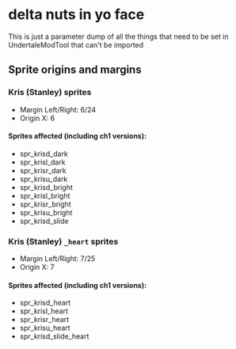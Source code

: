 # delta nuts in yo face
This is just a parameter dump of all the things that need to be set in UndertaleModTool that can't be imported

## Sprite origins and margins

### Kris (Stanley) sprites
- Margin Left/Right: 6/24
- Origin X: 6

#### Sprites affected (including ch1 versions):

- spr_krisd_dark
- spr_krisl_dark
- spr_krisr_dark
- spr_krisu_dark
- spr_krisd_bright
- spr_krisl_bright
- spr_krisr_bright
- spr_krisu_bright
- spr_krisd_slide

### Kris (Stanley) `_heart` sprites
- Margin Left/Right: 7/25
- Origin X: 7

#### Sprites affected (including ch1 versions):

- spr_krisd_heart
- spr_krisl_heart
- spr_krisr_heart
- spr_krisu_heart
- spr_krisd_slide_heart
